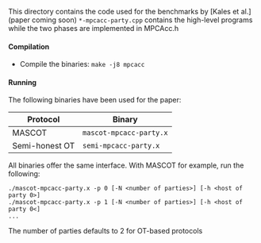 This directory contains the code used for the benchmarks by [Kales
et al.](paper coming soon) `*-mpcacc-party.cpp`
contains the high-level programs while the two phases are implemented
in MPCAcc.h

#### Compilation

- Compile the binaries: `make -j8 mpcacc`

#### Running

The following binaries have been used for the paper:

| Protocol | Binary |
| --- | --- |
| MASCOT | `mascot-mpcacc-party.x` |
| Semi-honest OT | `semi-mpcacc-party.x` |

All binaries offer the same interface. With MASCOT for example, run
the following:
```
./mascot-mpcacc-party.x -p 0 [-N <number of parties>] [-h <host of party 0>]
./mascot-mpcacc-party.x -p 1 [-N <number of parties>] [-h <host of party 0<]
...
```

The number of parties defaults to 2 for OT-based protocols

